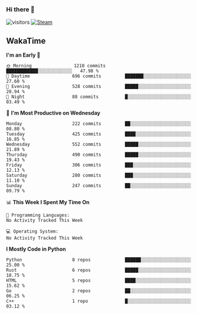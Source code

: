 ### Hi there 👋

![visitors](https://visitor-badge.glitch.me/badge?page_id=zhourunlai)
[![Steam](https://img.shields.io/badge/dynamic/json?url=https%3A%2F%2Fapi.swo.moe%2Fstats%2Fsteamgames%2F76561198285156854&query=count&color=0b1a37&label=Steam&labelColor=134375&logo=steam&suffix=+games&cacheSeconds=3600)](http://steamcommunity.com/profiles/76561198285156854)

## WakaTime
<!--START_SECTION:waka-->
**I'm an Early 🐤** 

```text
🌞 Morning                1210 commits        ████████████░░░░░░░░░░░░░   47.98 % 
🌆 Daytime                696 commits         ███████░░░░░░░░░░░░░░░░░░   27.60 % 
🌃 Evening                528 commits         █████░░░░░░░░░░░░░░░░░░░░   20.94 % 
🌙 Night                  88 commits          █░░░░░░░░░░░░░░░░░░░░░░░░   03.49 % 
```
📅 **I'm Most Productive on Wednesday** 

```text
Monday                   222 commits         ██░░░░░░░░░░░░░░░░░░░░░░░   08.80 % 
Tuesday                  425 commits         ████░░░░░░░░░░░░░░░░░░░░░   16.85 % 
Wednesday                552 commits         █████░░░░░░░░░░░░░░░░░░░░   21.89 % 
Thursday                 490 commits         █████░░░░░░░░░░░░░░░░░░░░   19.43 % 
Friday                   306 commits         ███░░░░░░░░░░░░░░░░░░░░░░   12.13 % 
Saturday                 280 commits         ███░░░░░░░░░░░░░░░░░░░░░░   11.10 % 
Sunday                   247 commits         ██░░░░░░░░░░░░░░░░░░░░░░░   09.79 % 
```


📊 **This Week I Spent My Time On** 

```text
💬 Programming Languages: 
No Activity Tracked This Week

💻 Operating System: 
No Activity Tracked This Week
```

**I Mostly Code in Python** 

```text
Python                   8 repos             ██████░░░░░░░░░░░░░░░░░░░   25.00 % 
Rust                     6 repos             █████░░░░░░░░░░░░░░░░░░░░   18.75 % 
HTML                     5 repos             ████░░░░░░░░░░░░░░░░░░░░░   15.62 % 
Go                       2 repos             ██░░░░░░░░░░░░░░░░░░░░░░░   06.25 % 
C++                      1 repo              █░░░░░░░░░░░░░░░░░░░░░░░░   03.12 % 
```




<!--END_SECTION:waka-->
